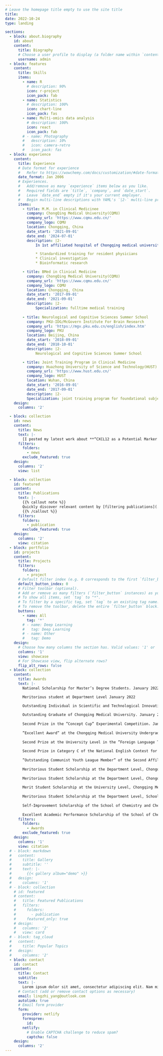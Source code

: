 ```yaml
---
# Leave the homepage title empty to use the site title
title:
date: 2022-10-24
type: landing

sections:
  - block: about.biography
    id: about
    content:
      title: Biography
      # Choose a user profile to display (a folder name within `content/authors/`)
      username: admin
  - block: features
    content:
      title: Skills
      items:
        - name: R
          # description: 90%
          icon: r-project
          icon_pack: fab
        - name: Statistics
          # description: 100%
          icon: chart-line
          icon_pack: fas
        - name: Multi-omics data analysis
          # description: 100%
          icon: react
          icon_pack: fab
        # - name: Photography
        #   description: 10%
        #   icon: camera-retro
        #   icon_pack: fas
  - block: experience
    content:
      title: Experience
      # Date format for experience
      #   Refer to https://wowchemy.com/docs/customization/#date-format
      date_format: Jan 2006
      # Experiences.
      #   Add/remove as many `experience` items below as you like.
      #   Required fields are `title`, `company`, and `date_start`.
      #   Leave `date_end` empty if it's your current employer.
      #   Begin multi-line descriptions with YAML's `|2-` multi-line prefix.
      items:
        - title: M.M. in Clinical Medicinee
          company: ChongQing Medical University(CQMU)
          company_url: 'https://www.cqmu.edu.cn/'
          company_logo: CQMU
          location: Chongqing, China
          date_start: '2021-09-01'
          date_end: '2024-07-01'
          description: |2-
              In 1st affiliated hospital of Chongqing medical university, I worked for:

              * Standardized training for resident physicians
              * Clinical investigation
              * Bioinformatic research

        - title: BMed in Clinical Medicine
          company: ChongQing Medical University(CQMU)
          company_url: 'https://www.cqmu.edu.cn/'
          company_logo: CQMU
          location: Chongqing, China
          date_start: '2017-09-01'
          date_end: '2021-09-01'
          description: |2-
              Specialization: fulltime medical training
              
        - title: Neurological and Cognitive Sciences Summer School
          company: PKU-IDG/McGovern Institute For Brain Research
          company_url: 'https://mgv.pku.edu.cn/english/index.htm'
          company_logo: PKU
          location: Beijing, China
          date_start: '2018-09-01'
          date_end: '2018-10-01'
          description: |2-
              Neurological and Cognitive Sciences Summer School

        - title: Joint Training Program in Clinical Medicine
          company: Huazhong University of Science and Technology(HUST)
          company_url: 'https://www.hust.edu.cn/'
          company_logo: HUST
          location: Wuhan, China
          date_start: '2016-09-01'
          date_end: '2017-09-01'
          description: |2-
          Specialization: joint training program for foundational subjects.
    design:
      columns: '2'

  - block: collection
    id: news
    content:
      title: News
      text: |-
        [I posted my latest work about **“CXCL12 as a Potential Marker for identifying AF Subset”** on AHA Scientific Sessions, virtual Poster Session 2022, and updated my work on **CIRCULATION** as an abstract.](https://www.ahajournals.org/doi/10.1161/circ.146.suppl_1.14674)
      filters:
        folders:
          - news
        exclude_featured: true
    design:
      columns: '2'
      view: list

  - block: collection
    id: featured
    content:
      title: Publications
      text: |-
        {{% callout note %}}
        Quickly discover relevant content by [filtering publications](./publication/).
        {{% /callout %}}
      filters:
        folders:
          - publication
        exclude_featured: true
    design:
      columns: '2'
      view: citation
  - block: portfolio
    id: projects
    content:
      title: Projects
      filters:
        folders:
          - project
      # Default filter index (e.g. 0 corresponds to the first `filter_button` instance below).
      default_button_index: 0
      # Filter toolbar (optional).
      # Add or remove as many filters (`filter_button` instances) as you like.
      # To show all items, set `tag` to "*".
      # To filter by a specific tag, set `tag` to an existing tag name.
      # To remove the toolbar, delete the entire `filter_button` block.
      buttons:
        - name: All
          tag: '*'
        # - name: Deep Learning
        #   tag: Deep Learning
        # - name: Other
        #   tag: Demo
    design:
      # Choose how many columns the section has. Valid values: '1' or '2'.
      columns: '1'
      view: showcase
      # For Showcase view, flip alternate rows?
      flip_alt_rows: false
  - block: collection
    content:
      title: Awards
      text: |-
        National Scholarship for Master’s Degree Students. January 2022

        Meritorious student at Department Level January 2022

        Outstanding Individual in Scientific and Technological Innovation Chongqing Medical University. January 2022
        
        Outstanding Graduate of Chongqing Medical University. January 2020
        
        Second Prize in the ”Concept Cup” Experimental Competition. January 2019
        
        ”Excellent Award” at the Chongqing Medical University Undergraduate Basic Medical Science Innovation Forum and Experimental Design Competition. January 2018
        
        Second Prize at the University Level in the ”Foreign Language Teaching and Research Press (FLTPR)” National English Writing Competition January 2019
        
        Second Prize in Category C of the National English Contest for College Students. January 2019
        
        ”Outstanding Communist Youth League Member” of the Second Affiliated Hospital of Chongqing Medical University. January 2019
        
        Meritorious Student Scholarship at the Department Level, Chongqing Medical University. January 2020
        
        Meritorious Student Scholarship at the Department Level, Chongqing Medical University. January 2019
        
        Merit Student Scholarship at the University Level, Chongqing Medical University. January 2018
        
        Meritorious Student Scholarship at the Department Level, School of Chemistry and Chemical Engineering, Huazhong University of Science and Technology. January 2017
        
        Self-Improvement Scholarship of the School of Chemistry and Chemical Engineering, Huazhong University of Science and Technology. January 2017
        
        Excellent Academic Performance Scholarship of the School of Chemistry and Chemical Engineering, Huazhong University of Science and Technology. January 2017
      filters:
        folders:
          - Awards
        exclude_featured: true
    design:
      columns: '1'
      view: citation
  # - block: markdown
  #   content:
  #     title: Gallery
  #     subtitle: ''
  #     text: |-
  #       {{< gallery album="demo" >}}
  #   design:
  #     columns: '1'
  # - block: collection
    # id: featured
    # content:
    #   title: Featured Publications
    #   filters:
    #     folders:
    #       - publication
    #     featured_only: true
    # design:
    #   columns: '2'
    #   view: card
  # - block: tag_cloud
  #   content:
  #     title: Popular Topics
  #   design:
  #     columns: '2'
  - block: contact
    id: contact
    content:
      title: Contact
      subtitle:
      text: |-
        Lorem ipsum dolor sit amet, consectetur adipiscing elit. Nam mi diam, venenatis ut magna et, vehicula efficitur enim.
      # Contact (add or remove contact options as necessary)
      email: lingzhi_yang@outlook.com
      autolink: true
      # Email form provider
      form:
        provider: netlify
        formspree:
          id:
        netlify:
          # Enable CAPTCHA challenge to reduce spam?
          captcha: false
    design:
      columns: '2'
---
```

